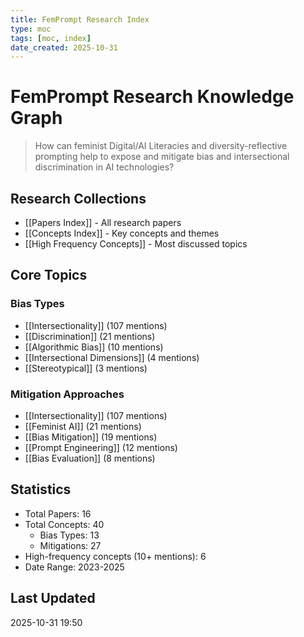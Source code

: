 ```yaml
---
title: FemPrompt Research Index
type: moc
tags: [moc, index]
date_created: 2025-10-31
---
```


# FemPrompt Research Knowledge Graph

> How can feminist Digital/AI Literacies and diversity-reflective prompting help to expose and mitigate bias and intersectional discrimination in AI technologies?

## Research Collections

- [[Papers Index]] - All research papers
- [[Concepts Index]] - Key concepts and themes
- [[High Frequency Concepts]] - Most discussed topics

## Core Topics

### Bias Types
- [[Intersectionality]] (107 mentions)
- [[Discrimination]] (21 mentions)
- [[Algorithmic Bias]] (10 mentions)
- [[Intersectional Dimensions]] (4 mentions)
- [[Stereotypical]] (3 mentions)

### Mitigation Approaches
- [[Intersectionality]] (107 mentions)
- [[Feminist AI]] (21 mentions)
- [[Bias Mitigation]] (19 mentions)
- [[Prompt Engineering]] (12 mentions)
- [[Bias Evaluation]] (8 mentions)

## Statistics

- Total Papers: 16
- Total Concepts: 40
  - Bias Types: 13
  - Mitigations: 27
- High-frequency concepts (10+ mentions): 6
- Date Range: 2023-2025

## Last Updated

2025-10-31 19:50
